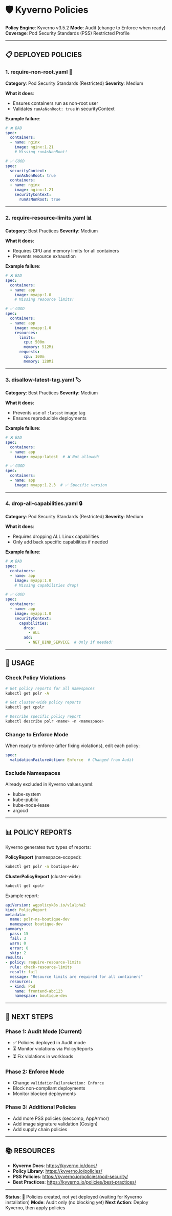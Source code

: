 # 🛡️ Kyverno Policies

**Policy Engine**: Kyverno v3.5.2
**Mode**: Audit (change to Enforce when ready)
**Coverage**: Pod Security Standards (PSS) Restricted Profile

---

## 📋 DEPLOYED POLICIES

### **1. require-non-root.yaml** 🔐
**Category**: Pod Security Standards (Restricted)
**Severity**: Medium

**What it does**:
- Ensures containers run as non-root user
- Validates `runAsNonRoot: true` in securityContext

**Example failure**:
```yaml
# ❌ BAD
spec:
  containers:
  - name: nginx
    image: nginx:1.21
    # Missing runAsNonRoot!

# ✅ GOOD
spec:
  securityContext:
    runAsNonRoot: true
  containers:
  - name: nginx
    image: nginx:1.21
    securityContext:
      runAsNonRoot: true
```

---

### **2. require-resource-limits.yaml** 📊
**Category**: Best Practices
**Severity**: Medium

**What it does**:
- Requires CPU and memory limits for all containers
- Prevents resource exhaustion

**Example failure**:
```yaml
# ❌ BAD
spec:
  containers:
  - name: app
    image: myapp:1.0
    # Missing resource limits!

# ✅ GOOD
spec:
  containers:
  - name: app
    image: myapp:1.0
    resources:
      limits:
        cpu: 500m
        memory: 512Mi
      requests:
        cpu: 100m
        memory: 128Mi
```

---

### **3. disallow-latest-tag.yaml** 🏷️
**Category**: Best Practices
**Severity**: Medium

**What it does**:
- Prevents use of `:latest` image tag
- Ensures reproducible deployments

**Example failure**:
```yaml
# ❌ BAD
spec:
  containers:
  - name: app
    image: myapp:latest  # ❌ Not allowed!

# ✅ GOOD
spec:
  containers:
  - name: app
    image: myapp:1.2.3  # ✅ Specific version
```

---

### **4. drop-all-capabilities.yaml** 🔒
**Category**: Pod Security Standards (Restricted)
**Severity**: Medium

**What it does**:
- Requires dropping ALL Linux capabilities
- Only add back specific capabilities if needed

**Example failure**:
```yaml
# ❌ BAD
spec:
  containers:
  - name: app
    image: myapp:1.0
    # Missing capabilities drop!

# ✅ GOOD
spec:
  containers:
  - name: app
    image: myapp:1.0
    securityContext:
      capabilities:
        drop:
          - ALL
        add:
          - NET_BIND_SERVICE  # Only if needed!
```

---

## 🎯 USAGE

### **Check Policy Violations**
```bash
# Get policy reports for all namespaces
kubectl get polr -A

# Get cluster-wide policy reports
kubectl get cpolr

# Describe specific policy report
kubectl describe polr <name> -n <namespace>
```

### **Change to Enforce Mode**
When ready to enforce (after fixing violations), edit each policy:
```yaml
spec:
  validationFailureAction: Enforce  # Changed from Audit
```

### **Exclude Namespaces**
Already excluded in Kyverno values.yaml:
- kube-system
- kube-public
- kube-node-lease
- argocd

---

## 📊 POLICY REPORTS

Kyverno generates two types of reports:

**PolicyReport** (namespace-scoped):
```bash
kubectl get polr -n boutique-dev
```

**ClusterPolicyReport** (cluster-wide):
```bash
kubectl get cpolr
```

Example report:
```yaml
apiVersion: wgpolicyk8s.io/v1alpha2
kind: PolicyReport
metadata:
  name: polr-ns-boutique-dev
  namespace: boutique-dev
summary:
  pass: 15
  fail: 3
  warn: 0
  error: 0
  skip: 2
results:
- policy: require-resource-limits
  rule: check-resource-limits
  result: fail
  message: "Resource limits are required for all containers"
  resources:
  - kind: Pod
    name: frontend-abc123
    namespace: boutique-dev
```

---

## 🚀 NEXT STEPS

### **Phase 1: Audit Mode** (Current)
- ✅ Policies deployed in Audit mode
- ⏳ Monitor violations via PolicyReports
- ⏳ Fix violations in workloads

### **Phase 2: Enforce Mode**
- Change `validationFailureAction: Enforce`
- Block non-compliant deployments
- Monitor blocked deployments

### **Phase 3: Additional Policies**
- Add more PSS policies (seccomp, AppArmor)
- Add image signature validation (Cosign)
- Add supply chain policies

---

## 📚 RESOURCES

- **Kyverno Docs**: https://kyverno.io/docs/
- **Policy Library**: https://kyverno.io/policies/
- **PSS Policies**: https://kyverno.io/policies/pod-security/
- **Best Practices**: https://kyverno.io/policies/best-practices/

---

**Status**: 📝 Policies created, not yet deployed (waiting for Kyverno installation)
**Mode**: Audit only (no blocking yet)
**Next Action**: Deploy Kyverno, then apply policies
